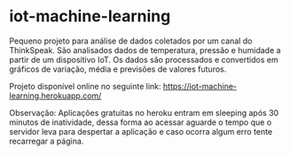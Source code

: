 # iot-machine-learning
Pequeno projeto para análise de dados coletados por um canal do ThinkSpeak. São analisados  dados de temperatura, pressão e humidade a partir de um dispositivo IoT. Os dados são processados e convertidos em gráficos de variação, média e previsões de valores futuros.

Projeto disponível online no seguinte link:
https://iot-machine-learning.herokuapp.com/

Observação: Aplicações gratuitas no heroku entram em sleeping após 30 minutos de inatividade, dessa forma ao acessar aguarde o tempo que o servidor leva para despertar a aplicação e caso ocorra algum erro tente recarregar a página.
